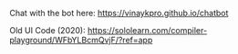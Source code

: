 Chat with the bot here:
https://vinaykpro.github.io/chatbot



Old UI Code (2020):
https://sololearn.com/compiler-playground/WFbYLBcmQvjF/?ref=app
